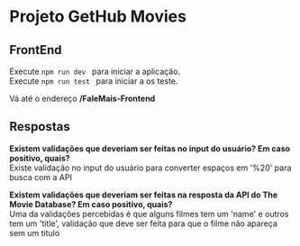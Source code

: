 # Projeto GetHub Movies

## FrontEnd

Execute `npm run dev ` para iniciar a aplicação.<br>
Execute `npm run test ` para iniciar a os teste.<br>

Vá até o endereço **/FaleMais-Frontend** <br>

## Respostas

**Existem validações que deveriam ser feitas no input do usuário? Em caso positivo, quais?** <br>
Existe validação no input do usuário para converter espaços em '%20' para busca com a API

**Existem validações que deveriam ser feitas na resposta da API do The Movie Database?
Em caso positivo, quais?** <br>
Uma da validações percebidas é que alguns filmes tem um 'name' e outros tem um 'title', validação que deve ser feita
para que o filme não apareça sem um titulo


